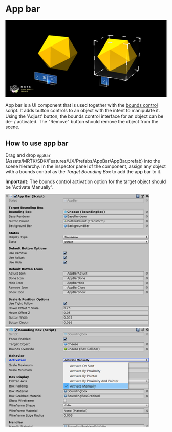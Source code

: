 # App bar

![App bar](Images/AppBar/MRTK_AppBar_Main.png)

App bar is a UI component that is used together with the [bounds control](README_BoundsControl.md) script. It adds button controls to an object with the intent to manipulate it. Using the 'Adjust' button, the bounds control interface for an object can be de- / activated. The "Remove" button should remove the object from the scene.

## How to use app bar

Drag and drop `AppBar` (Assets/MRTK/SDK/Features/UX/Prefabs/AppBar/AppBar.prefab) into the scene hierarchy. In the inspector panel of the component, assign any object with a bounds control as the *Target Bounding Box* to add the app bar to it.

**Important:** The bounds control activation option for the target object should be 'Activate Manually'.

<img src="Images/AppBar/MRTK_AppBar_Setup1.png" width="450">

<img src="Images/AppBar/MRTK_AppBar_Setup2.png" width="450">
